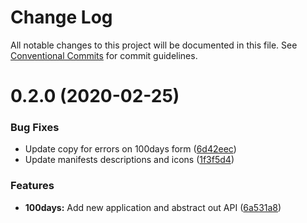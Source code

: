 # Change Log

All notable changes to this project will be documented in this file.
See [Conventional Commits](https://conventionalcommits.org) for commit guidelines.

# 0.2.0 (2020-02-25)


### Bug Fixes

* Update copy for errors on 100days form ([6d42eec](https://gitlab.com/imaginedelements/heather-turano-coaching/live-life-mindful/commit/6d42eec597555afe5e5cd950f8421855446d82ae))
* Update manifests descriptions and icons ([1f3f5d4](https://gitlab.com/imaginedelements/heather-turano-coaching/live-life-mindful/commit/1f3f5d487516801ea94d43398ee7cf6b1e201f02))


### Features

* **100days:** Add new application and abstract out API ([6a531a8](https://gitlab.com/imaginedelements/heather-turano-coaching/live-life-mindful/commit/6a531a88819b92ee04d342889572c30ca1030116))
